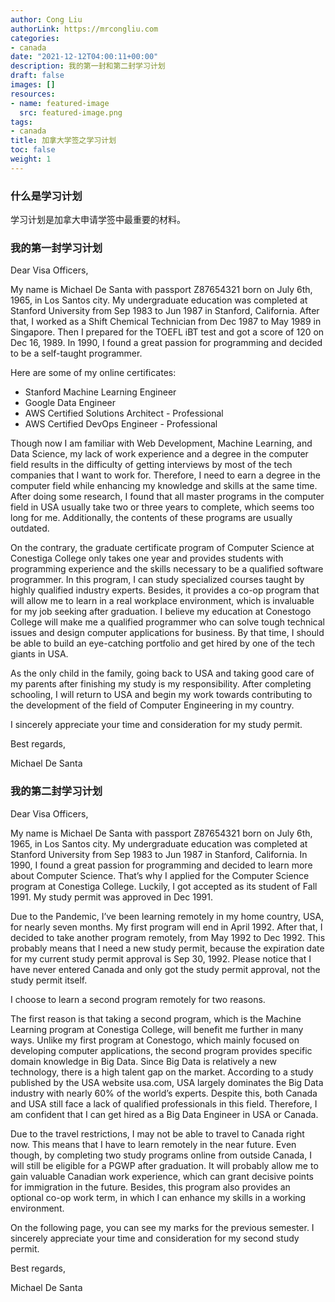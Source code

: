 ```yaml
---
author: Cong Liu
authorLink: https://mrcongliu.com
categories:
- canada
date: "2021-12-12T04:00:11+00:00"
description: 我的第一封和第二封学习计划
draft: false
images: []
resources:
- name: featured-image
  src: featured-image.png
tags:
- canada
title: 加拿大学签之学习计划
toc: false
weight: 1
---
```


### 什么是学习计划

学习计划是加拿大申请学签中最重要的材料。

### 我的第一封学习计划

Dear Visa Officers,

My name is Michael De Santa with passport Z87654321 born on July 6th, 1965, in Los Santos city. My undergraduate education was completed at Stanford University from Sep 1983 to Jun 1987 in Stanford, California. After that, I worked as a Shift Chemical Technician from Dec 1987 to May 1989 in Singapore. Then I prepared for the TOEFL iBT test and got a score of 120 on Dec 16, 1989. In 1990, I found a great passion for programming and decided to be a self-taught programmer. 

Here are some of my online certificates:
- Stanford Machine Learning Engineer
- Google Data Engineer
- AWS Certified Solutions Architect - Professional
- AWS Certified DevOps Engineer - Professional

Though now I am familiar with Web Development, Machine Learning, and Data Science, my lack of work experience and a degree in the computer field results in the difficulty of getting interviews by most of the tech companies that I want to work for. Therefore, I need to earn a degree in the computer field while enhancing my knowledge and skills at the same time. After doing some research, I found that all master programs in the computer field in USA usually take two or three years to complete, which seems too long for me. Additionally, the contents of these programs are usually outdated. 

On the contrary, the graduate certificate program of Computer Science at Conestiga College only takes one year and provides students with programming experience and the skills necessary to be a qualified software programmer. In this program, I can study specialized courses taught by highly qualified industry experts. Besides, it provides a co-op program that will allow me to learn in a real workplace environment, which is invaluable for my job seeking after graduation. I believe my education at Conestogo College will make me a qualified programmer who can solve tough technical issues and design computer applications for business. By that time, I should be able to build an eye-catching portfolio and get hired by one of the tech giants in USA.

As the only child in the family, going back to USA and taking good care of my parents after finishing my study is my responsibility. After completing schooling, I will return to USA and begin my work towards contributing to the development of the field of Computer Engineering in my country. 

I sincerely appreciate your time and consideration for my study permit.

Best regards,

Michael De Santa

### 我的第二封学习计划

Dear Visa Officers,

My name is Michael De Santa with passport Z87654321 born on July 6th, 1965, in Los Santos city. My undergraduate education was completed at Stanford University from Sep 1983 to Jun 1987 in Stanford, California. In 1990, I found a great passion for programming and decided to learn more about Computer Science. That’s why I applied for the Computer Science program at Conestiga College. Luckily, I got accepted as its student of Fall 1991. My study permit was approved in Dec 1991.

Due to the Pandemic, I’ve been learning remotely in my home country, USA, for nearly seven months. My first program will end in April 1992. After that, I decided to take another program remotely, from May 1992 to Dec 1992. This probably means that I need a new study permit, because the expiration date for my current study permit approval is Sep 30, 1992. Please notice that I have never entered Canada and only got the study permit approval, not the study permit itself.

I choose to learn a second program remotely for two reasons.

The first reason is that taking a second program, which is the Machine Learning program at Conestiga College, will benefit me further in many ways. Unlike my first program at Conestogo, which mainly focused on developing computer applications, the second program provides specific domain knowledge in Big Data. Since Big Data is relatively a new technology, there is a high talent gap on the market. According to a study published by the USA website usa.com, USA largely dominates the Big Data industry with nearly 60% of the world’s experts. Despite this, both Canada and USA still face a lack of qualified professionals in this field. Therefore, I am confident that I can get hired as a Big Data Engineer in USA or Canada.

Due to the travel restrictions, I may not be able to travel to Canada right now. This means that I have to learn remotely in the near future. Even though, by completing two study programs online from outside Canada, I will still be eligible for a PGWP after graduation. It will probably allow me to gain valuable Canadian work experience, which can grant decisive points for immigration in the future. Besides, this program also provides an optional co-op work term, in which I can enhance my skills in a working environment.

On the following page, you can see my marks for the previous semester. I sincerely appreciate your time and consideration for my second study permit.

Best regards,

Michael De Santa

